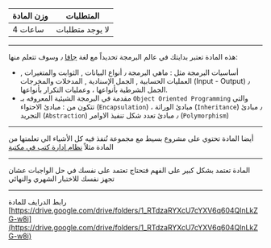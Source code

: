 | وزن المادة | المتطلبات |
|---|---|
| 4 ساعات | لا يوجد متطلبات |

---

<!-- start -->

هذه المادة تعتبر بدايتك في عالم البرمجة تحديداً مع لغة [جافا](https://harmash.com/java/java-overview/) ٫ وسوف تتعلم
منها:

* أساسيات البرمجة مثل : ماهي البرمجة ٫ أنواع البيانات , الثوابت والمتغيرات , العمليات الحسابية , الجمل الإسنادية ,
  المدخلات والمخرجات (Input - Output) ٫ الجمل الشرطية بأنواعها ، وعمليات التكرار بأنواعها.
* مقدمة في البرمجة الشيئية المعروفه بـ `Object Oriented Programming` والتي تتكون من : مبادئ الاحتواء (`Encapsulation`) ،
  مبادئ الوراثة (`Inheritance`) ٫ مبادئ التجريد (`Abstraction`) ٫ مبادئ تعدد شكل تنفيذ الاوامر (`Polymorphism`)

---

أيضا المادة تحتوي على مشروع بسيط مع مجموعة تُنفذ فيه كل الأشياء الي تعلمتها من المادة
مثلاً [نظام إدارة كتب في مكتبة](https://github.com/DevMoath/Library)

---

المادة تعتمد بشكل كبير على الفهم فتحتاج تعتمد على نفسك في حل الواجبات عشان تجهز نفسك للاختبار الشهري والنهائي

---
رابط الدرايف للمادة
[https://drive.google.com/drive/folders/1_RTdzaRYXcU7cYXV6q604QlnLkZG-w8i](https://drive.google.com/drive/folders/1_RTdzaRYXcU7cYXV6q604QlnLkZG-w8i)
